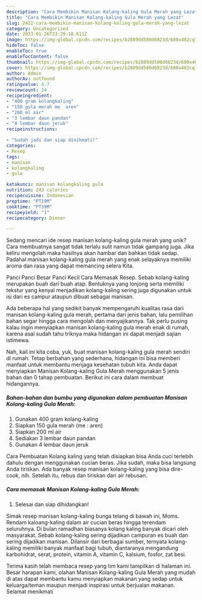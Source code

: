 ```yaml
---
description: "Cara Membikin Manisan Kolang-kaling Gula Merah yang Lezat"
title: "Cara Membikin Manisan Kolang-kaling Gula Merah yang Lezat"
slug: 2422-cara-membikin-manisan-kolang-kaling-gula-merah-yang-lezat
category: Uncategorized
date: 2023-01-26T23:29:18.611Z
image: https://img-global.cpcdn.com/recipes/b2889dd580d6823d/680x482cq70/manisan-kolang-kaling-gula-merah-foto-resep-utama.jpg
hideToc: false
enableToc: true
enableTocContent: false
thumbnail: https://img-global.cpcdn.com/recipes/b2889dd580d6823d/680x482cq70/manisan-kolang-kaling-gula-merah-foto-resep-utama.jpg
cover: https://img-global.cpcdn.com/recipes/b2889dd580d6823d/680x482cq70/manisan-kolang-kaling-gula-merah-foto-resep-utama.jpg
author: Admin
authorAv: notfound
ratingvalue: 4.7
reviewcount: 24
recipeingredient:
- "400 gram kolangkaling"
- "150 gula merah me  aren"
- "200 ml air"
- "3 lembar daun pandan"
- "4 lembar daun jeruk"
recipeinstructions:

- "Sudah jadi dan siap dinikmati!"
categories:
- Resep
tags:
- manisan
- kolangkaling
- gula

katakunci: manisan kolangkaling gula 
nutrition: 243 calories
recipecuisine: Indonesian
preptime: "PT19M"
cooktime: "PT39M"
recipeyield: "1"
recipecategory: Dinner

---
```





Sedang mencari ide resep manisan kolang-kaling gula merah yang unik? Cara membuatnya sangat tidak terlalu sulit namun tidak gampang juga. Jika keliru mengolah maka hasilnya akan hambar dan bahkan tidak sedap. Padahal manisan kolang-kaling gula merah yang enak selayaknya memiliki aroma dan rasa yang dapat memancing selera Kita.





Panci Panci Besar Panci Kecil Cara Memasak Resep. Sebab kolang-kaling merupakan buah dari buah atap. Bentuknya yang lonjong serta memiliki tekstur yang kenyal menjadikan kolang-kaling sering juga digunakan untuk isi dari es campur ataupun dibuat sebagai manisan.

Ada beberapa hal yang sedikit banyak mempengaruhi kualitas rasa dari manisan kolang-kaling gula merah, pertama dari jenis bahan, lalu pemilihan bahan segar hingga cara mengolah dan menyajikannya. Tak perlu pusing kalau ingin menyiapkan manisan kolang-kaling gula merah enak di rumah, karena asal sudah tahu triknya maka hidangan ini dapat menjadi sajian istimewa.






Nah, kali ini kita coba, yuk, buat manisan kolang-kaling gula merah sendiri di rumah. Tetap berbahan yang sederhana, hidangan ini bisa memberi manfaat untuk membantu menjaga kesehatan tubuh kita. Anda dapat menyiapkan Manisan Kolang-kaling Gula Merah menggunakan 5 jenis bahan dan 0 tahap pembuatan. Berikut ini cara dalam membuat hidangannya.

<!--inarticleads1-->

##### Bahan-bahan dan bumbu yang digunakan dalam pembuatan Manisan Kolang-kaling Gula Merah:

1. Gunakan 400 gram kolang-kaling
1. Siapkan 150 gula merah (me : aren)
1. Siapkan 200 ml air
1. Sediakan 3 lembar daun pandan
1. Gunakan 4 lembar daun jeruk


Cara Pembuatan Kolang kaling yang telah disiapkan bisa Anda cuci terlebih dahulu dengan menggunakan cucian beras. Jika sudah, maka bisa langsung Anda tiriskan. Ada banyak resep manisan kolang-kaling yang bisa dire-cook, nih. Setelah itu, rebus dan tiriskan dari air rebusan. 

<!--inarticleads2-->

##### Cara memasak Manisan Kolang-kaling Gula Merah:


1. Selesai dan siap dihidangkan!

Simak resep manisan kolang-kaling bunga telang di bawah ini, Moms. Rendam kaloang-kaling dalam air cucian beras hingga terendam seluruhnya. Di bulan ramadhan biasanya kolang kaling banyak dicari oleh masyarakat. Sebab kolang-kaling sering dijadikan campuran es buah dan sering dijadikan manisan. Dilansir dari berbagai sumber, ternyata kolang-kaling memiliki banyak manfaat bagi tubuh, diantaranya mengandung karbohidrat, serat, protein, vitamin A, vitamin C, kalsium, fosfor, zat besi. 

Terima kasih telah membaca resep yang tim kami tampilkan di halaman ini. Besar harapan kami, olahan Manisan Kolang-kaling Gula Merah yang mudah di atas dapat membantu kamu menyiapkan makanan yang sedap untuk keluarga/teman maupun menjadi inspirasi untuk berjualan makanan. Selamat menikmati
